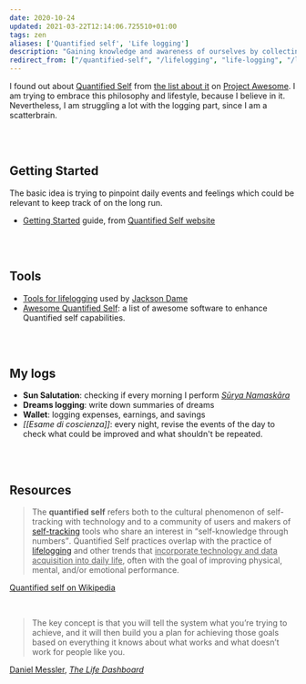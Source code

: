 ```yaml
---
date: 2020-10-24
updated: 2021-03-22T12:14:06.725510+01:00
tags: zen
aliases: ['Quantified self', 'Life logging']
description: "Gaining knowledge and awareness of ourselves by collecting any sort of data which concern us"
redirect_from: ["/quantified-self", "/lifelogging", "life-logging", "/life-dashboard"]
---
```

I found out about [Quantified Self](https://en.wikipedia.org/wiki/Quantified_self "Quantified Self on Wikipedia") from [the list about it](https://project-awesome.org/woop/awesome-quantified-self "Awesome Quantified Self") on [Project Awesome](https://project-awesome.org "Project Awesome"). I am trying to embrace this philosophy and lifestyle, because I believe in it. Nevertheless, I am struggling a lot with the logging part, since I am a scatterbrain.

<br>
<br>

## Getting Started

The basic idea is trying to pinpoint daily events and feelings which could be relevant to keep track of on the long run.

- [Getting Started](https://quantifiedself.com/get-started/) guide, from [Quantified Self website](https://quantifiedself.com)

<br>
<br>

## Tools

- [Tools for lifelogging](https://www.jacksondame.com/blog/lifelogging-how-and-why-i-create-a-quantified-self#tools "A list of all the tools I use currently - Lifelogging: How \(and Why\) I Create a Quantified Self") used by [Jackson Dame](https://www.jacksondame.com "Jackson Dame")
- [Awesome Quantified Self](https://project-awesome.org/woop/awesome-quantified-self): a list of awesome software to enhance Quantified self capabilities.

<br>
<br>

## My logs

- **Sun Salutation**: checking if every morning I perform [<cite>Sūrya Namaskāra</cite>](https://en.wikipedia.org/wiki/Surya_Namaskar "“Surya Namaskar” on Wikipedia")
- **Dreams logging**: write down summaries of dreams
- **Wallet**: logging expenses, earnings, and savings
- *[[Esame di coscienza]]*: every night, revise the events of the day to check what could be improved and what shouldn't be repeated.

<br>
<br>

## Resources

> The **quantified self** refers both to the cultural phenomenon of self-tracking with technology and to a community of users and makers of [self-tracking](https://en.wikipedia.org/wiki/Self-tracking "Self-tracking") tools who share an interest in <q>self-knowledge through numbers</q>. Quantified Self practices overlap with the practice of [lifelogging](https://en.wikipedia.org/wiki/Lifelog "Lifelog") and other trends that <u>incorporate technology and data acquisition into daily life</u>, often with the goal of improving physical, mental, and/or emotional performance.

<p class="cite"><a href="https://en.wikipedia.org/wiki/Quantified_self"  target="_blank" title="Quantified self on Wikipedia">Quantified self on Wikipedia</a></p>

<br>

> The key concept is that you will tell the system what you’re trying to achieve, and it will then build you a plan for achieving those goals based on everything it knows about what works and what doesn’t work for people like you.

<p class="cite"><a href="https://danielmiessler.com"  target="_blank" title="Daniel Messler">Daniel Messler</a>, <cite><a href="https://danielmiessler.com/blog/the-life-dashboard/"  target="_blank" title="The Life Dashboard">The Life Dashboard</a></cite></p>